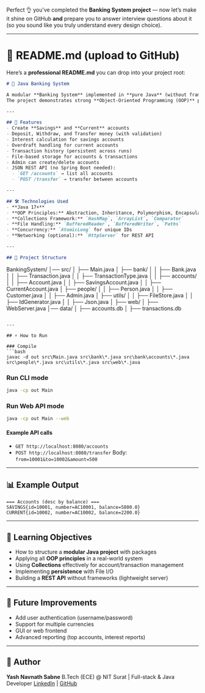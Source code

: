 Perfect 👌 you’ve completed the **Banking System project** — now let’s make it shine on GitHub **and** prepare you to answer interview questions about it (so you sound like you truly understand every design choice).

---

# 📄 README.md (upload to GitHub)

Here’s a **professional README.md** you can drop into your project root:

```markdown
# 🏦 Java Banking System

A modular **Banking System** implemented in **pure Java** (without frameworks).  
The project demonstrates strong **Object-Oriented Programming (OOP)** principles, **Collections**, **File I/O**, and even a lightweight **REST API** using Java's built-in `HttpServer`.

---

## 🚀 Features
- Create **Savings** and **Current** accounts
- Deposit, Withdraw, and Transfer money (with validation)
- Interest calculation for savings accounts
- Overdraft handling for current accounts
- Transaction history (persistent across runs)
- File-based storage for accounts & transactions
- Admin can create/delete accounts
- JSON REST API (no Spring Boot needed):
  - `GET /accounts` → list all accounts
  - `POST /transfer` → transfer between accounts

---

## 🛠️ Technologies Used
- **Java 17+**
- **OOP Principles:** Abstraction, Inheritance, Polymorphism, Encapsulation
- **Collections Framework:** `HashMap`, `ArrayList`, `Comparator`
- **File Handling:** `BufferedReader`, `BufferedWriter`, `Paths`
- **Concurrency:** `AtomicLong` for unique IDs
- **Networking (optional):** `HttpServer` for REST API

---

## 📂 Project Structure
```

BankingSystem/
│── src/
│   ├── Main.java
│   ├── bank/
│   │   ├── Bank.java
│   │   ├── Transaction.java
│   │   ├── TransactionType.java
│   │   ├── accounts/
│   │       ├── Account.java
│   │       ├── SavingsAccount.java
│   │       ├── CurrentAccount.java
│   ├── people/
│   │   ├── Person.java
│   │   ├── Customer.java
│   │   ├── Admin.java
│   ├── utils/
│   │   ├── FileStore.java
│   │   ├── IdGenerator.java
│   │   ├── Json.java
│   ├── web/
│       ├── WebServer.java
│── data/
│   ├── accounts.db
│   ├── transactions.db

````

---

## ⚡ How to Run

### Compile
```bash
javac -d out src\Main.java src\bank\*.java src\bank\accounts\*.java src\people\*.java src\utils\*.java src\web\*.java
````

### Run CLI mode

```bash
java -cp out Main
```

### Run Web API mode

```bash
java -cp out Main --web
```

#### Example API calls

* `GET http://localhost:8080/accounts`
* `POST http://localhost:8080/transfer`
  Body: `from=10001&to=10002&amount=500`

---

## 📊 Example Output

```
=== Accounts (desc by balance) ===
SAVINGS{id=10001, number=AC10001, balance=5800.0}
CURRENT{id=10002, number=AC10002, balance=2200.0}
```

---

## 🧠 Learning Objectives

* How to structure a **modular Java project** with packages
* Applying all **OOP principles** in a real-world system
* Using **Collections** effectively for account/transaction management
* Implementing **persistence** with File I/O
* Building a **REST API** without frameworks (lightweight server)

---

## 📌 Future Improvements

* Add user authentication (username/password)
* Support for multiple currencies
* GUI or web frontend
* Advanced reporting (top accounts, interest reports)

---

## 👤 Author

**Yash Navnath Sabne**
B.Tech (ECE) @ NIT Surat | Full-stack & Java Developer
[LinkedIn](https://www.linkedin.com/in/yash-sabne-77239b287/) | [GitHub](https://github.com/yashsabne)

```
 
